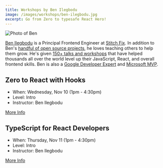 ```yaml
---
title: Workshops by Ben Ilegbodu
image: /images/workshops/ben-ilegbodu.jpg 
excerpt: Go from Zero to typesafe React Hero! 
---
```

<div class="speaker"><div class="speaker-photo"><img src="/images/workshops/ben-ilegbodu.jpg" alt="Photo of Ben"/></div></div>

[Ben Ilegbodu](https://twitter.com/benmvp) is a Principal Frontend Engineer at [Stitch Fix](https://www.stitchfix.com). In addition to Ben's [handful of open source projects](https://github.com/benmvp), he loves teaching others to help them grow. He's given [150+ talks and workshops](https://www.benmvp.com/speak/) that have helped thousands all over the world level up their JavaScript, React, and overall frontend skills. Ben is also a [Google Developer Expert](https://developers.google.com/community/experts) and [Microsoft MVP](https://mvp.microsoft.com/).
## Zero to React with Hooks

* When: Wednesday, Nov 10 (1pm - 4:30pm)
* Level: Intro
* Instructor: Ben Ilegbodu

<span class="cta secondary"><a href="/workshops/react-hooks">More Info</a></span>

## TypeScript for React Developers

* When: Thursday, Nov 11 (1pm - 4:30pm)
* Level: Intro
* Instructor: Ben Ilegbodu

<span class="cta secondary"><a href="/workshops/ts-react">More Info</a></span>